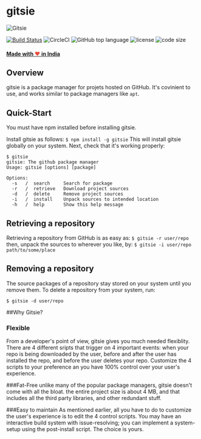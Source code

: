 # gitsie
![Gitsie](https://hatlesshacker.github.io/gitsie/Gitsie.png)

[![Build Status](https://travis-ci.org/hatlesshacker/gitsie.svg?branch=master)](https://travis-ci.org/hatlesshacker/gitsie) ![CircleCI](https://img.shields.io/circleci/build/gh/hatlesshacker/gitsie/master) ![GitHub top language](https://img.shields.io/github/languages/top/hatlesshacker/gitsie) ![license](https://img.shields.io/github/license/hatlesshacker/gitsie) ![code size](https://img.shields.io/github/languages/code-size/hatlesshacker/gitsie)

#### <a href="https://madewithlove.org.in" target="_blank">Made with <span style="color: #e74c3c">&hearts;</span> in India</a>
## Overview
gitsie is a package manager for projets hosted on GitHub. It's covinient to use, and works similar to package managers like `apt`.

## Quick-Start
You must have npm installed before installing gitsie.

Install gitsie as follows:
`
$ npm install -g gitsie
`
This will install gitsie globally on your system. Next, check that it's working properly:
```
$ gitsie
gitsie: The github package manager
Usage: gitsie [options] [package]

Options:
  -s   /  search     Search for package
  -r   /  retrieve   Download project sources
  -d   /  delete     Remove project sources
  -i   /  install    Unpack sources to intended location
  -h   /  help       Show this help message
```  

## Retrieving a repository
Retrieving a repository from GitHub is as easy as:
`$ gitsie -r user/repo`
then, unpack the sources to wherever you like, by:
`$ gitsie -i user/repo path/to/some/place`

## Removing a repository
The source packages of a repository stay stored on your system until you remove them. To delete a repository from your system, run:

`$ gitsie -d user/repo`

##Why Gitsie?

### Flexible
From a developer's point of view, gitsie gives you much needed flexiblity. There are 4 different sripts that trigger on 4 important events: when your repo is being downloaded by the user, before and after the user has installed the repo, and before the user deletes your repo. Customize the 4 scripts to your preference an you have 100% control over your user's experience.

###Fat-Free
unlike many of the popular package managers, gitsie doesn't come with all the bloat. the entire project size is about 4 MB, and that includes all the third party libraries, and other redundant stuff.

###Easy to maintain
As mentioned earlier, all you have to do to customize the user's experience is to edit the 4 control scripts. You may have an interactive build system with issue-resolving; you can implement a system-setup using the post-install script. The choice is yours.